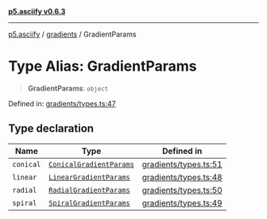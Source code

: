 [**p5.asciify v0.6.3**](../../../README.md)

***

[p5.asciify](../../../globals.md) / [gradients](../README.md) / GradientParams

# Type Alias: GradientParams

> **GradientParams**: `object`

Defined in: [gradients/types.ts:47](https://github.com/humanbydefinition/p5-asciify/blob/1d22ad7e0ad2ea5b72a207420c2f17c60eeef210/src/lib/gradients/types.ts#L47)

## Type declaration

| Name | Type | Defined in |
| ------ | ------ | ------ |
| <a id="conical"></a> `conical` | [`ConicalGradientParams`](ConicalGradientParams.md) | [gradients/types.ts:51](https://github.com/humanbydefinition/p5-asciify/blob/1d22ad7e0ad2ea5b72a207420c2f17c60eeef210/src/lib/gradients/types.ts#L51) |
| <a id="linear"></a> `linear` | [`LinearGradientParams`](LinearGradientParams.md) | [gradients/types.ts:48](https://github.com/humanbydefinition/p5-asciify/blob/1d22ad7e0ad2ea5b72a207420c2f17c60eeef210/src/lib/gradients/types.ts#L48) |
| <a id="radial"></a> `radial` | [`RadialGradientParams`](RadialGradientParams.md) | [gradients/types.ts:50](https://github.com/humanbydefinition/p5-asciify/blob/1d22ad7e0ad2ea5b72a207420c2f17c60eeef210/src/lib/gradients/types.ts#L50) |
| <a id="spiral"></a> `spiral` | [`SpiralGradientParams`](SpiralGradientParams.md) | [gradients/types.ts:49](https://github.com/humanbydefinition/p5-asciify/blob/1d22ad7e0ad2ea5b72a207420c2f17c60eeef210/src/lib/gradients/types.ts#L49) |
